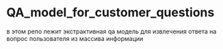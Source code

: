 # QA_model_for_customer_questions
в этом репо лежит экстрактивная qa модель для извлечения ответа на вопрос пользователя из массива информации
